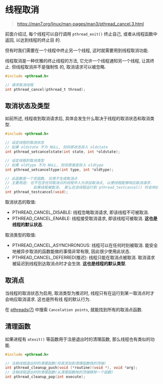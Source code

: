 # 线程取消

> https://man7.org/linux/man-pages/man3/pthread_cancel.3.html

前面介绍过, 每个线程可以自行调用 `pthread_exit()` 终止自己, 或者从线程函数中返回, 以达到线程的终止目
的.

但有时我们需要在一个线程中终止另一个线程, 这时就需要用到线程取消功能.

线程取消是一种优雅的终止线程的方法, 它允许一个线程通知另一个线程, 让其终止. 但线程取消并不是强制性
的, 取消请求可以被忽略.

```c
#include <pthread.h>

// 请求取消线程
int pthread_cancel(pthread_t thread);
```

## 取消状态及类型

如前所述, 线程收到取消请求后, 具体会发生什么取决于线程的取消状态和取消类型.

```c
#include <pthread.h>

// 设定线程的取消状态
// 如果 oldstate 不为 NULL, 则将原状态存入 oldstate
int pthread_setcancelstate(int state, int *oldstate);

// 设定线程的取消类型
// 如果 oldtype 不为 NULL, 则将原类型存入 oldtype
int pthread_setcanceltype(int type, int *oldtype);

// 此函数是一个空函数, 仅用于生成取消点
// 主要用途: 在不包含任何取消点的线程中人为添加取消点, 以便线程能够响应取消请求.
//           如果线程被取消， 那么在该线程运行到 pthread_testcancel() 时会响应取消请求, 立即终止.
int pthread_testcancel(void);
```

取消状态的取值:

- PTHREAD_CANCEL_DISABLE: 线程忽略取消请求, 即该线程不可被取消.
- PTHREAD_CANCEL_ENABLE: 线程接受取消请求, 即该线程可被取消. **这也是线程的默认状态**.

取消类型的取值:

- PTHREAD_CANCEL_ASYNCHRONOUS: 线程可以在任何时刻被取消. 能安全地被异步取消的函数能做的事情非常有限,
  因此很少使用此状态.
- PTHREAD_CANCEL_DEFERRED(推迟): 线程只能在取消点被取消. 取消请求被延迟到线程到达取消点时才会生效.
  **这也是线程的默认类型**.

## 取消点

当线程的取消状态为启用, 取消类型为推迟时, 线程只有在运行到某一取消点时才会响应取消请求. 这也是所有线
程的默认行为.

在 [pthreads(7)](https://man7.org/linux/man-pages/man7/pthreads.7.html) 中搜索 `Cancelation points`,
就能找到所有的取消点函数.

## 清理函数

如果进程有 `atexit()` 等函数用于注册退出时的清理函数, 那么线程也有类似的功能.

```c
#include <pthread.h>

// 注册线程退出时的清理函数(将其添加到清理函数栈的顶端)
int pthread_cleanup_push(void (*routine)(void *), void *arg);
// 注销线程退出时的清理函数(从清理函数栈的顶端移除一个函数)
int pthread_cleanup_pop(int execute);
```





